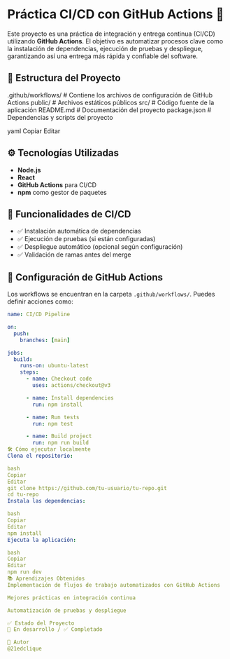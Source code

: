 # Práctica CI/CD con GitHub Actions 🚀

Este proyecto es una práctica de integración y entrega continua (CI/CD) utilizando **GitHub Actions**. El objetivo es automatizar procesos clave como la instalación de dependencias, ejecución de pruebas y despliegue, garantizando así una entrega más rápida y confiable del software.

## 📁 Estructura del Proyecto

.github/workflows/ # Contiene los archivos de configuración de GitHub Actions
public/ # Archivos estáticos públicos
src/ # Código fuente de la aplicación
README.md # Documentación del proyecto
package.json # Dependencias y scripts del proyecto

yaml
Copiar
Editar

## ⚙️ Tecnologías Utilizadas

- **Node.js**
- **React**
- **GitHub Actions** para CI/CD
- **npm** como gestor de paquetes

## 📄 Funcionalidades de CI/CD

- ✅ Instalación automática de dependencias
- ✅ Ejecución de pruebas (si están configuradas)
- ✅ Despliegue automático (opcional según configuración)
- ✅ Validación de ramas antes del merge

## 🚀 Configuración de GitHub Actions

Los workflows se encuentran en la carpeta `.github/workflows/`. Puedes definir acciones como:

```yaml
name: CI/CD Pipeline

on:
  push:
    branches: [main]

jobs:
  build:
    runs-on: ubuntu-latest
    steps:
      - name: Checkout code
        uses: actions/checkout@v3

      - name: Install dependencies
        run: npm install

      - name: Run tests
        run: npm test

      - name: Build project
        run: npm run build
🛠️ Cómo ejecutar localmente
Clona el repositorio:

bash
Copiar
Editar
git clone https://github.com/tu-usuario/tu-repo.git
cd tu-repo
Instala las dependencias:

bash
Copiar
Editar
npm install
Ejecuta la aplicación:

bash
Copiar
Editar
npm run dev
📚 Aprendizajes Obtenidos
Implementación de flujos de trabajo automatizados con GitHub Actions

Mejores prácticas en integración continua

Automatización de pruebas y despliegue

✅ Estado del Proyecto
🚧 En desarrollo / ✅ Completado

🤝 Autor
@21edclique

